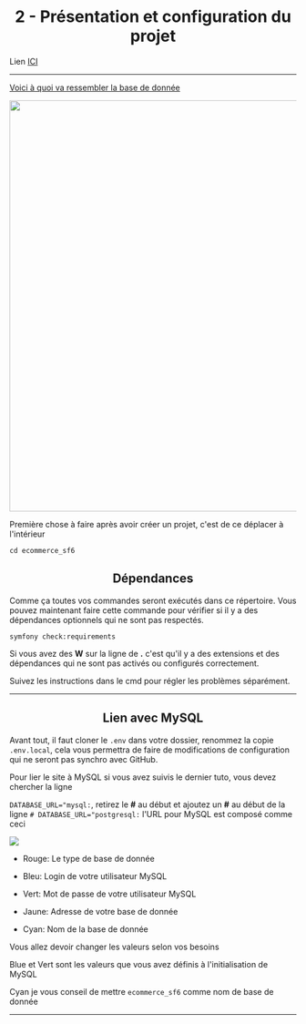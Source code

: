 <h1 align="center">2 - Présentation et configuration du projet</h1>

Lien [ICI](https://www.youtube.com/watch?v=kpSYFMV4eJc&list=PLBq3aRiVuwyzI0MT4LhvwqkVenz5pF_DM)

---

[Voici à quoi va ressembler la base de donnée](https://dbdiagram.io/d/61643981940c4c4eec8f40a5)

<img src=".\assets\02%20-%20Présentation%20et%20configuration%20du%20projet\database_diagram.png" title="" alt="" width="722">

Première chose à faire après avoir créer un projet, c'est de ce déplacer à l'intérieur

```shell
cd ecommerce_sf6
```

<h2 align="center">Dépendances</h2>

Comme ça toutes vos commandes seront exécutés dans ce répertoire. Vous pouvez maintenant faire cette commande pour vérifier si il y a des dépendances optionnels qui ne sont pas respectés.

```shell
symfony check:requirements
```

Si vous avez des **W** sur la ligne de **.** c'est qu'il y a des extensions et des dépendances qui ne sont pas activés ou configurés correctement.

Suivez les instructions dans le cmd pour régler les problèmes séparément.

---

<h2 align="center">Lien avec MySQL</h2>

Avant tout, il faut cloner le `.env` dans votre dossier, renommez la copie `.env.local`, cela vous permettra de faire de modifications de configuration qui ne seront pas synchro avec GitHub.

Pour lier le site à MySQL si vous avez suivis le dernier tuto, vous devez chercher la ligne  

`DATABASE_URL="mysql:`, retirez le **#** au début  et ajoutez un **#** au début de la ligne `# DATABASE_URL="postgresql:` l'URL pour MySQL est composé comme ceci

![](.\assets\02%20-%20Présentation%20et%20configuration%20du%20projet/explication_databaseurl.png)

- Rouge: Le type de base de donnée

- Bleu: Login de votre utilisateur MySQL

- Vert: Mot de passe de votre utilisateur MySQL

- Jaune: Adresse de votre base de donnée

- Cyan: Nom de la base de donnée

Vous allez devoir changer les valeurs selon vos besoins

Blue et Vert sont les valeurs que vous avez définis à l'initialisation de MySQL

Cyan je vous conseil de mettre `ecommerce_sf6` comme nom de base de donnée

---
